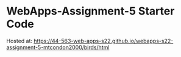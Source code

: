 # WebApps-Assignment-5 Starter Code
Hosted at: https://44-563-web-apps-s22.github.io/webapps-s22-assignment-5-mtcondon2000/birds/html